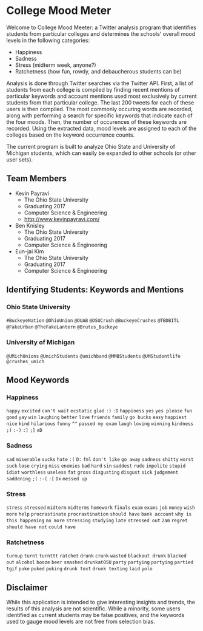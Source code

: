 College Mood Meter
===============

Welcome to College Mood Meeter: a Twitter analysis program that identifies students from particular colleges and determines the schools' overall mood levels in the following categories:

- Happiness
- Sadness
- Stress (midterm week, anyone?)
- Ratchetness (how fun, rowdy, and debaucherous students can be)

Analysis is done through Twitter searches via the Twitter API. First, a list of students from each college is compiled by finding recent mentions of particular keywords and account mentions used most exclusively by current students from that particular college. The last 200 tweets for each of these users is then compiled. The most commonly occuring words are recorded, along with performing a search for specific keywords that indicate each of the four moods. Then, the number of occurences of these keywords are recorded. Using the extracted data, mood levels are assigned to each of the colleges based on the keyword occurrence counts.

The current program is built to analyze Ohio State and University of Michigan students, which can easily be expanded to other schools (or other user sets).

## Team Members
- Kevin Payravi
    + The Ohio State University
    + Graduating 2017
    + Computer Science & Engineering
    + http://www.kevinpayravi.com/
- Ben Knisley
    + The Ohio State University
    + Graduating 2017
    + Computer Science & Engineering
- Eun-jai Kim
    + The Ohio State University
    + Graduating 2017
    + Computer Science & Engineering

## Identifying Students: Keywords and Mentions
### Ohio State University
`#BuckeyeNation` `@OhioUnion` `@OUAB` `@OSUCrush` `@BuckeyeCrushes` `@TBDBITL` `@FakeUrban` `@TheFakeLantern` `@Brutus_Buckeye`

### University of Michigan
`@UMichUnions` `@UmichStudents` `@umichband` `@MMBStudents` `@UMStudentlife` `@crushes_umich`

## Mood Keywords
### Happiness
`happy` `excited` `can't wait` `ecstatic` `glad` `:)` `:D` `happiness` `yes` `yes please` `fun` `good` `yay` `win` `laughing` `better` `love` `friends` `family` `go bucks` `easy` `happiest` `nice` `kind` `hilarious` `funny` `^^` `passed my exam` `laugh` `loving` `winning` `kindness` `;)` `:-)` `:]` `;]` `xD` 
### Sadness
`sad` `miserable` `sucks` `hate` `:(` `D:` `fml` `don't like` `go away` `sadness` `shitty` `worst` `suck` `lose` `crying` `miss` `enemies` `bad` `hard` `sin` `saddest` `rude` `impolite` `stupid` `idiot` `worthless` `useless` `fat` `gross` `disgusting` `disgust` `sick` `judgement` `saddening`  `;(` `:-(` `:[` `Dx` `messed up` 
### Stress
`stress` `stressed` `midterm` `midterms` `homework` `finals` `exam` `exams` `job` `money` `wish` `more` `help` `procrastinate` `procrastination` `should have` `bank account` `why is this happening` `no more` `stressing` `studying` `late` `stressed out` `2am` `regret` `should have not` `could have` 
### Ratchetness
`turnup` `turnt` `turnttt` `ratchet` `drunk` `crunk` `wasted` `blackout drunk` `blacked out` `alcohol` `booze` `beer` `smashed` `drunkatOSU` `party` `partying` `partying` `partied` `tgif` `puke` `puked` `puking` `drunk text` `drunk texting` `laid` `yolo`

## Disclaimer
While this application is intended to give interesting insights and trends, the results of this analysis are not scientific. While a minority, some users identified as current students may be false positives, and the keywords used to gauge mood levels are not free from selection bias.
